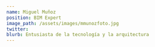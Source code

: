 ```yaml
---
name: Miguel Muñoz
position: BIM Expert
image_path: /assets/images/mmunozfoto.jpg
twitter:
blurb: Entusiasta de la tecnología y la arquitectura
---
```


